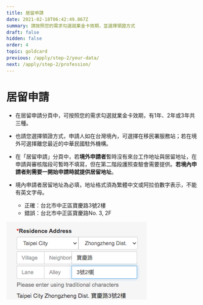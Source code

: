 ```yaml
---
title: 居留申請
date: 2021-02-18T06:42:49.867Z
summary: 請按照您的需求勾選就業金卡效期，並選擇領證方式
draft: false
hidden: false
order: 4
topic: goldcard
previous: /apply/step-2/your-data/
next: /apply/step-2/profession/
---
```


# 居留申請

* 在居留申請分頁中，可按照您的需求勾選就業金卡效期，有1年、2年或3年共三種。
* 也請您選擇領證方式，申請人如在台灣境內，可選擇在移民署服務站；若在境外可選擇離您最近的中華民國駐外機構。
* 在「居留申請」分頁中，若**境外申請者**暫時沒有來台工作地址與居留地址，在申請與審核階段可暫時不填寫，但在第二階段護照查驗會需要提供。**若境內申請者則需要一開始申請時就提供居留地址**。
* 境內申請者居留地址為必填，地址格式須為繁體中文或阿拉伯數字表示，不能有英文字母。

  * 正確：台北市中正區寶慶路3號2樓
  * 錯誤：台北市中正區寶慶路No. 3, 2F

![地址格式](/cms-uploads/地址格式.png "地址格式")

